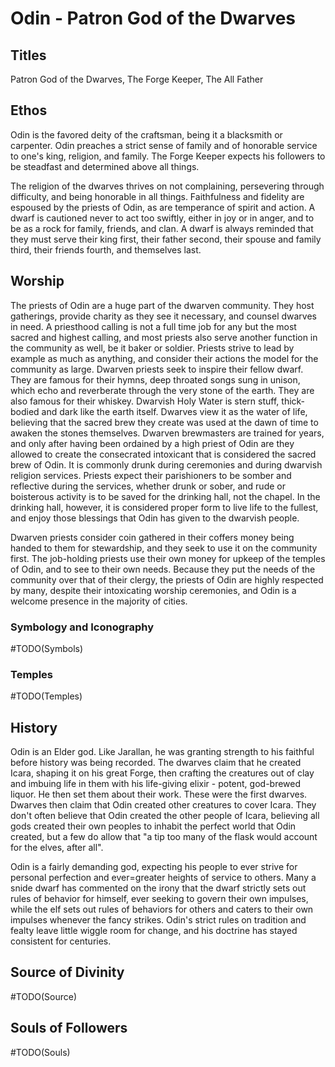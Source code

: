 # Odin - Patron God of the Dwarves

<!-- toc -->


## Titles

Patron God of the Dwarves, The Forge Keeper, The All Father

## Ethos

Odin is the favored deity of the craftsman, being it a blacksmith or carpenter. Odin preaches a strict sense of family and of honorable service to one's king, religion, and family. The Forge Keeper expects his followers to be steadfast and determined above all things.

The religion of the dwarves thrives on not complaining, persevering through difficulty, and being honorable in all things. Faithfulness and fidelity are espoused by the priests of Odin, as are temperance of spirit and action. A dwarf is cautioned never to act too swiftly, either in joy or in anger, and to be as a rock for family, friends, and clan. A dwarf is always reminded that they must serve their king first, their father second, their spouse and family third, their friends fourth, and themselves last.

## Worship

The priests of Odin are a huge part of the dwarven community. They host gatherings, provide charity as they see it necessary, and counsel dwarves in need. A priesthood calling is not a full time job for any but the most sacred and highest calling, and most priests also serve another function in the community as well, be it baker or soldier. Priests strive to lead by example as much as anything, and consider their actions the model for the community as large. Dwarven priests seek to inspire their fellow dwarf. They are famous for their hymns, deep throated songs sung in unison, which echo and reverberate through the very stone of the earth. They are also famous for their whiskey. Dwarvish Holy Water is stern stuff, thick-bodied and dark like the earth itself. Dwarves view it as the water of life, believing that the sacred brew they create was used at the dawn of time to awaken the stones themselves. Dwarven brewmasters are trained for years, and only after having been ordained by a high priest of Odin are they allowed to create the consecrated intoxicant that is considered the sacred brew of Odin. It is commonly drunk during ceremonies and during dwarvish religion services. Priests expect their parishioners to be somber and reflective during the services, whether drunk or sober, and rude or boisterous activity is to be saved for the drinking hall, not the chapel. In the drinking hall, however, it is considered proper form to live life to the fullest, and enjoy those blessings that Odin has given to the dwarvish people.

Dwarven priests consider coin gathered in their coffers money being handed to them for stewardship, and they seek to use it on the community first. The job-holding priests use their own money for upkeep of the temples of Odin, and to see to their own needs. Because they put the needs of the community over that of their clergy, the priests of Odin are highly respected by many, despite their intoxicating worship ceremonies, and Odin is a welcome presence in the majority of cities.

### Symbology and Iconography

#TODO(Symbols)

### Temples

#TODO(Temples)

## History

Odin is an Elder god. Like Jarallan, he was granting strength to his faithful before history was being recorded. The dwarves claim that he created Icara, shaping it on his great Forge, then crafting the creatures out of clay and imbuing life in them with his life-giving elixir - potent, god-brewed liquor. He then set them about their work. These were the first dwarves. Dwarves then claim that Odin created other creatures to cover Icara. They don't often believe that Odin created the other people of Icara, believing all gods created their own peoples to inhabit the perfect world that Odin created, but a few do allow that "a tip too many of the flask would account for the elves, after all".

Odin is a fairly demanding god, expecting his people to ever strive for personal perfection and ever=greater heights of service to others. Many a snide dwarf has commented on the irony that the dwarf strictly sets out rules of behavior for himself, ever seeking to govern their own impulses, while the elf sets out rules of behaviors for others and caters to their own impulses whenever the fancy strikes. Odin's strict rules on tradition and fealty leave little wiggle room for change, and his doctrine has stayed consistent for centuries.

## Source of Divinity

#TODO(Source)

## Souls of Followers

#TODO(Souls)